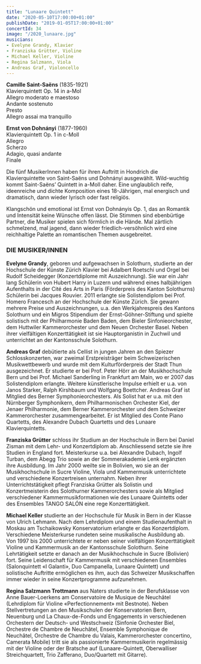 ```yaml
---
title: "Lunaare Quintett"
date: "2020-05-10T17:00:00+01:00"
publishDate: "2019-01-05T17:00:00+01:00"
concertId: 34
image: "/2020_lunaare.jpg"
musicians:
- Evelyne Grandy, Klavier
- Franziska Grütter, Violine
- Michael Keller, Violine
- Regina Salzmann, Viola
- Andreas Graf, Violoncello
---
```


__Camille Saint-Saëns__ (1835-1921)  
Klavierquintett Op. 14 in a-Mol  
Allegro moderato e maestoso  
Andante sostenuto  
Presto  
Allegro assai ma tranquillo  

__Ernst von Dohnányi__ (1877-1960)  
Klavierquintett Op. 1 in c-Moll  
Allegro  
Scherzo  
Adagio, quasi andante  
Finale  

Die fünf MusikerInnen haben für ihren Auftritt in Hondrich die Klavierquintette von Saint-Saëns und 
Dohnányi ausgewählt. Wild-wuchtig kommt Saint-Saëns’ Quintett in a-Moll daher. Eine unglaublich reife,
ideenreiche und dichte Komposition eines 18-Jährigen, mal energisch und dramatisch, dann wieder lyrisch
oder fast religiös.

Klangschön und emotional ist Ernst von Dohnányis Op. 1, das an Romantik und Intensität keine Wünsche offen
lässt. Die Stimmen sind ebenbürtige Partner, die Musiker spielen sich förmlich in die Hände. Mal zärtlich
schmelzend, mal jagend, dann wieder friedlich-versöhnlich wird eine reichhaltige Palette an romantischen
Themen ausgebreitet.

### DIE MUSIKER/INNEN

__Evelyne Grandy__, geboren und aufgewachsen in Solothurn, studierte an der Hochschule der Künste Zürich
Klavier bei Adalbert Roetschi und Orgel bei Rudolf Scheidegger (Konzertdiplome mit Auszeichnung). Sie 
war ein Jahr lang Schülerin von Hubert Harry in Luzern und während eines halbjährigen Aufenthalts in 
der Cité des Arts in Paris (Förderpreis des Kanton Solothurns) Schülerin bei Jacques Rouvier. 2011
erlangte sie Solistendiplom bei Prof. Homero Francesch an der Hochschule der Künste Zürich.
Sie gewann mehrere Preise und Auszeichnungen, u.a. den Werkjahrespreis des Kantons Solothurn und ein
Migros Stipendium der Ernst-Göhner-Stiftung und spielte solistisch mit der Philharmonie Baden Baden,
dem Bieler Sinfonieorchester, dem Huttwiler Kammerorchester und dem Neuen Orchester Basel. Neben ihrer
vielfältigen Konzerttätigkeit ist sie Hauptorganistin in Zuchwil und unterrichtet an der Kantonsschule
Solothurn.
 
__Andreas Graf__ debütierte als Cellist in jungen Jahren an den Spiezer Schlosskonzerten, war zweimal
Erstpreisträger beim Schweizerischen Musikwettbewerb und wurde mit dem Kulturförderpreis der Stadt
Thun ausgezeichnet. Er studierte er bei Prof. Peter Hörr an der Musikhochschule Bern und bei Prof.
Michael Sanderling in Frankfurt am Main, wo er 2007 das Solistendiplom erlangte. Weitere
künstlerische Impulse erhielt er u.a. von Janos Starker, Ralph Kirshbaum und Wolfgang Boettcher. Andreas
Graf ist Mitglied des Berner Symphonieorchesters. Als Solist hat er u.a. mit den Nürnberger Symphonikern,
dem Philharmonischen Orchester Kiel, der Jenaer Philharmonie, dem Berner Kammerorchester und dem 
Schweizer Kammerorchester zusammengearbeitet. Er ist Mitglied des Conte Piano Quartetts, des Alexandre
Dubach Quartetts und des Lunaare Klavierquintetts.

__Franziska Grütter__ schloss ihr Studium an der Hochschule in Bern
bei Daniel Zisman mit dem Lehr- und Konzertdiplom ab. Anschliessend setzte
sie ihre Studien in England fort. Meisterkurse u.a. bei Alexandre Dubach, Ingolf
Turban, dem Abegg Trio sowie an der Sommerakademie Lenk ergänzten ihre
Ausbildung. Im Jahr 2000 weilte sie in Bolivien, wo sie an der Musikhochschule in
Sucre Violine, Viola und Kammermusik unterrichtete und verschiedene Konzertreisen
unternahm. Neben ihrer Unterrichtstätigkeit pflegt Franziska Grütter als Solistin
und Konzertmeisterin des Solothurner Kammerorchesters sowie als Mitglied verschiedener
Kammermusikformationen wie des Lunaare Quintetts oder des Ensembles TANGO SALÓN
eine rege Konzerttätigkeit.

__Michael Keller__ studierte an der Hochschule für Musik in Bern in der
Klasse von Ulrich Lehmann. Nach dem Lehrdiplom und einem Studienaufenthalt
in Moskau am Tschaikowsky Konservatorium erlangte er das Konzertdiplom.
Verschiedene Meisterkurse rundeten seine musikalische Ausbildung ab.
Von 1997 bis 2000 unterrichtete er neben seiner vielfältigen Konzerttätigkeit
Violine und Kammermusik an der Kantonsschule Solothurn. Seine Lehrtätigkeit
setzte er danach an der Musikhochschule in Sucre (Bolivien) fort. Seine
Leidenschaft für Kammermusik mit verschiedenen Ensembles (Salonquintett
«I Galanti», Duo Campanella, Lunaare Quintett) und solistische Auftritte
ermöglichen es ihm, auch das Schweizer Musikschaffen immer wieder in seine
Konzertprogramme aufzunehmen.

__Regina Salzmann Trottmann__ aus Naters studierte in der Berufsklasse von
Anne Bauer-Loerkens am Conservatoire de Musique de Neuchâtel (Lehrdiplom für
Violine «Perfectionnement» mit Bestnote). Neben Stellvertretungen an den
Musikschulen der Konservatorien Bern, Neuenburg und La Chaux-de-Fonds und
Engagements in verschiedenen Orchestern der Deutsch- und Westschweiz (Sinfonie
Orchester Biel, Orchestre de Chambre de Neuchâtel, Ensemble Symphonique de
Neuchâtel, Orchestre de Chambre du Valais, Kammerorchester concertino, Camerata
Mobile) tritt sie als passionierte Kammermusikerin regelmässig mit der Violine
oder der Bratsche auf (Lunaare-Quintett, Oberwalliser Streichquartett, Trio
Zafferano, Duo/Quartett mit Gitarre).
